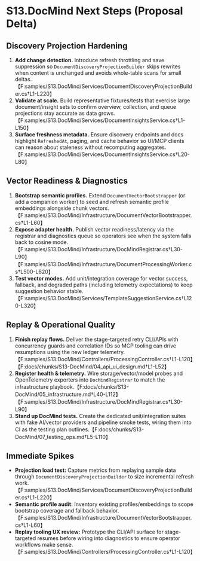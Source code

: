 # S13.DocMind Next Steps (Proposal Delta)

## Discovery Projection Hardening
1. **Add change detection.** Introduce refresh throttling and save suppression so `DocumentDiscoveryProjectionBuilder` skips rewrites when content is unchanged and avoids whole-table scans for small deltas.【F:samples/S13.DocMind/Services/DocumentDiscoveryProjectionBuilder.cs†L1-L220】
2. **Validate at scale.** Build representative fixtures/tests that exercise large document/insight sets to confirm overview, collection, and queue projections stay accurate as data grows.【F:samples/S13.DocMind/Services/DocumentInsightsService.cs†L1-L150】
3. **Surface freshness metadata.** Ensure discovery endpoints and docs highlight `RefreshedAt`, paging, and cache behavior so UI/MCP clients can reason about staleness without recomputing aggregates.【F:samples/S13.DocMind/Services/DocumentInsightsService.cs†L20-L80】

## Vector Readiness & Diagnostics
1. **Bootstrap semantic profiles.** Extend `DocumentVectorBootstrapper` (or add a companion worker) to seed and refresh semantic profile embeddings alongside chunk vectors.【F:samples/S13.DocMind/Infrastructure/DocumentVectorBootstrapper.cs†L1-L60】
2. **Expose adapter health.** Publish vector readiness/latency via the registrar and diagnostics queue so operators see when the system falls back to cosine mode.【F:samples/S13.DocMind/Infrastructure/DocMindRegistrar.cs†L30-L90】【F:samples/S13.DocMind/Infrastructure/DocumentProcessingWorker.cs†L500-L620】
3. **Test vector modes.** Add unit/integration coverage for vector success, fallback, and degraded paths (including telemetry expectations) to keep suggestion behavior stable.【F:samples/S13.DocMind/Services/TemplateSuggestionService.cs†L120-L320】

## Replay & Operational Quality
1. **Finish replay flows.** Deliver the stage-targeted retry CLI/APIs with concurrency guards and correlation IDs so MCP tooling can drive resumptions using the new ledger telemetry.【F:samples/S13.DocMind/Controllers/ProcessingController.cs†L1-L120】【F:docs/chunks/S13-DocMind/04_api_ui_design.md†L1-L52】
2. **Register health & telemetry.** Wire storage/vector/model probes and OpenTelemetry exporters into `DocMindRegistrar` to match the infrastructure playbook.【F:docs/chunks/S13-DocMind/05_infrastructure.md†L40-L112】【F:samples/S13.DocMind/Infrastructure/DocMindRegistrar.cs†L30-L90】
3. **Stand up DocMind tests.** Create the dedicated unit/integration suites with fake AI/vector providers and pipeline smoke tests, wiring them into CI as the testing plan outlines.【F:docs/chunks/S13-DocMind/07_testing_ops.md†L5-L110】

## Immediate Spikes
- **Projection load test:** Capture metrics from replaying sample data through `DocumentDiscoveryProjectionBuilder` to size incremental refresh work.【F:samples/S13.DocMind/Services/DocumentDiscoveryProjectionBuilder.cs†L1-L220】
- **Semantic profile audit:** Inventory existing profiles/embeddings to scope bootstrap coverage and fallback behavior.【F:samples/S13.DocMind/Infrastructure/DocumentVectorBootstrapper.cs†L1-L60】
- **Replay tooling UX review:** Prototype the CLI/API surface for stage-targeted resumes before wiring into diagnostics to ensure operator workflows make sense.【F:samples/S13.DocMind/Controllers/ProcessingController.cs†L1-L120】

